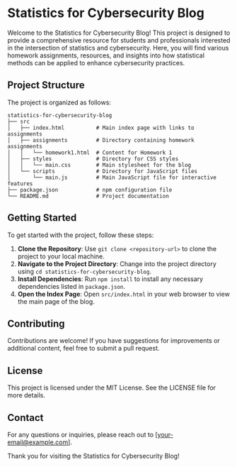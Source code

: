 # Statistics for Cybersecurity Blog

Welcome to the Statistics for Cybersecurity Blog! This project is designed to provide a comprehensive resource for students and professionals interested in the intersection of statistics and cybersecurity. Here, you will find various homework assignments, resources, and insights into how statistical methods can be applied to enhance cybersecurity practices.

## Project Structure

The project is organized as follows:

```
statistics-for-cybersecurity-blog
├── src
│   ├── index.html          # Main index page with links to assignments
│   ├── assignments         # Directory containing homework assignments
│   │   └── homework1.html  # Content for Homework 1
│   ├── styles              # Directory for CSS styles
│   │   └── main.css        # Main stylesheet for the blog
│   └── scripts             # Directory for JavaScript files
│       └── main.js         # Main JavaScript file for interactive features
├── package.json            # npm configuration file
└── README.md               # Project documentation
```

## Getting Started

To get started with the project, follow these steps:

1. **Clone the Repository**: Use `git clone <repository-url>` to clone the project to your local machine.
2. **Navigate to the Project Directory**: Change into the project directory using `cd statistics-for-cybersecurity-blog`.
3. **Install Dependencies**: Run `npm install` to install any necessary dependencies listed in `package.json`.
4. **Open the Index Page**: Open `src/index.html` in your web browser to view the main page of the blog.

## Contributing

Contributions are welcome! If you have suggestions for improvements or additional content, feel free to submit a pull request.

## License

This project is licensed under the MIT License. See the LICENSE file for more details.

## Contact

For any questions or inquiries, please reach out to [your-email@example.com]. 

Thank you for visiting the Statistics for Cybersecurity Blog!